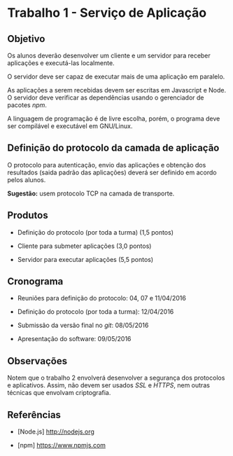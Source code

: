 # Trabalho 1 - Serviço de Aplicação




## Objetivo




Os alunos deverão desenvolver um cliente e um servidor para receber aplicações e executá-las localmente.




O servidor deve ser capaz de executar mais de uma aplicação em paralelo.




As aplicações a serem recebidas devem ser escritas em Javascript e Node. O servidor deve verificar as dependências usando o gerenciador de pacotes _npm_.




A linguagem de programação é de livre escolha, porém, o programa deve ser compilável e executável em GNU/Linux.







## Definição do protocolo da camada de aplicação




O protocolo para autenticação, envio das aplicações e obtenção dos resultados (saida padrão das aplicações) deverá ser definido em acordo pelos alunos.




**Sugestão:** usem protocolo TCP na camada de transporte.




## Produtos




* Definição do protocolo (por toda a turma) (1,5 pontos)

* Cliente para submeter aplicações (3,0 pontos)

* Servidor para executar aplicações (5,5 pontos)







## Cronograma




* Reuniões para definição do protocolo: 04, 07 e 11/04/2016

* Definição do protocolo (por toda a turma): 12/04/2016

* Submissão da versão final no _git_: 08/05/2016

* Apresentação do software: 09/05/2016




## Observações




Notem que o trabalho 2 envolverá desenvolver a segurança dos protocolos e aplicativos. Assim, não devem ser usados _SSL_ e _HTTPS_, nem outras técnicas que envolvam criptografia.




## Referências




* [Node.js] http://nodejs.org

* [npm] https://www.npmjs.com
